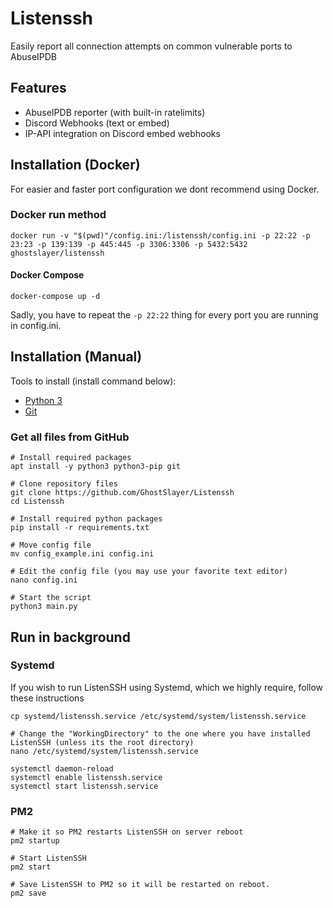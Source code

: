 # Listenssh
Easily report all connection attempts on common vulnerable ports to AbuseIPDB

## Features
- AbuseIPDB reporter (with built-in ratelimits)
- Discord Webhooks (text or embed)
- IP-API integration on Discord embed webhooks


## Installation (Docker)
For easier and faster port configuration we dont recommend using Docker.

### Docker run method

```
docker run -v "$(pwd)"/config.ini:/listenssh/config.ini -p 22:22 -p 23:23 -p 139:139 -p 445:445 -p 3306:3306 -p 5432:5432 ghostslayer/listenssh
```

#### Docker Compose
```
docker-compose up -d
```

Sadly, you have to repeat the ``-p 22:22`` thing for every port you are running in config.ini.

## Installation (Manual)

Tools to install (install command below):
- [Python 3](https://www.python.org/downloads/)
- [Git](https://git-scm.com/downloads)
### Get all files from GitHub
```
# Install required packages
apt install -y python3 python3-pip git

# Clone repository files
git clone https://github.com/GhostSlayer/Listenssh
cd Listenssh

# Install required python packages
pip install -r requirements.txt

# Move config file
mv config_example.ini config.ini

# Edit the config file (you may use your favorite text editor)
nano config.ini

# Start the script
python3 main.py
```

## Run in background

### Systemd
If you wish to run ListenSSH using Systemd, which we highly require, follow these instructions

```
cp systemd/listenssh.service /etc/systemd/system/listenssh.service

# Change the "WorkingDirectory" to the one where you have installed ListenSSH (unless its the root directory)
nano /etc/systemd/system/listenssh.service

systemctl daemon-reload
systemctl enable listenssh.service
systemctl start listenssh.service
```

### PM2
```
# Make it so PM2 restarts ListenSSH on server reboot
pm2 startup

# Start ListenSSH
pm2 start

# Save ListenSSH to PM2 so it will be restarted on reboot.
pm2 save
```
